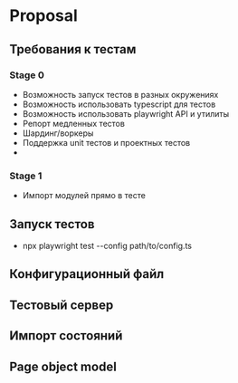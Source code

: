 # Proposal

## Требования к тестам

### Stage 0

- Возможность запуск тестов в разных окружениях
- Возможность использовать typescript для тестов
- Возможность использовать playwright API и утилиты
- Репорт медленных тестов
- Шардинг/воркеры
- Поддержка unit тестов и проектных тестов
- 

### Stage 1

- Импорт модулей прямо в тесте

## Запуск тестов

- npx playwright test --config path/to/config.ts

## Конфигурационный файл

## Тестовый сервер

## Импорт состояний

## Page object model

